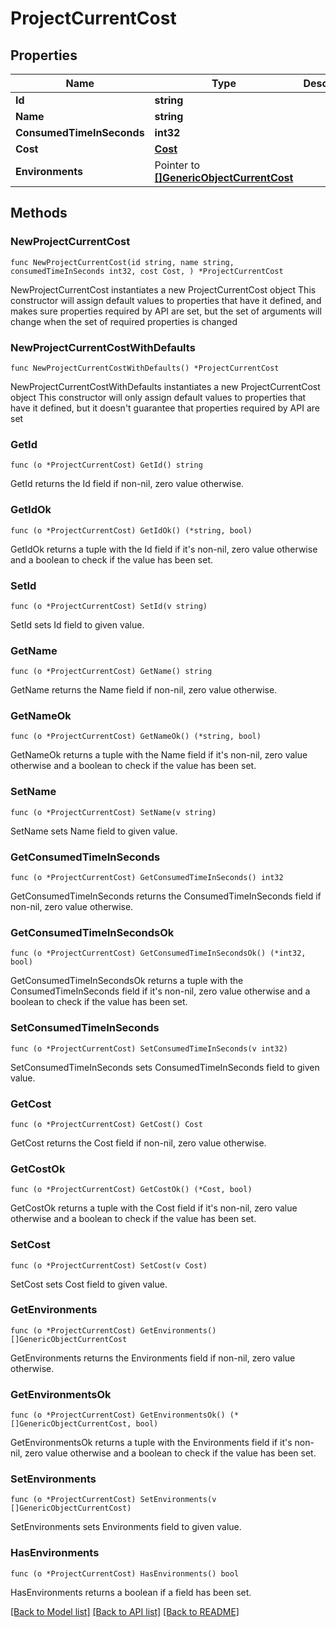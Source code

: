 # ProjectCurrentCost

## Properties

Name | Type | Description | Notes
------------ | ------------- | ------------- | -------------
**Id** | **string** |  | 
**Name** | **string** |  | 
**ConsumedTimeInSeconds** | **int32** |  | 
**Cost** | [**Cost**](Cost.md) |  | 
**Environments** | Pointer to [**[]GenericObjectCurrentCost**](GenericObjectCurrentCost.md) |  | [optional] 

## Methods

### NewProjectCurrentCost

`func NewProjectCurrentCost(id string, name string, consumedTimeInSeconds int32, cost Cost, ) *ProjectCurrentCost`

NewProjectCurrentCost instantiates a new ProjectCurrentCost object
This constructor will assign default values to properties that have it defined,
and makes sure properties required by API are set, but the set of arguments
will change when the set of required properties is changed

### NewProjectCurrentCostWithDefaults

`func NewProjectCurrentCostWithDefaults() *ProjectCurrentCost`

NewProjectCurrentCostWithDefaults instantiates a new ProjectCurrentCost object
This constructor will only assign default values to properties that have it defined,
but it doesn't guarantee that properties required by API are set

### GetId

`func (o *ProjectCurrentCost) GetId() string`

GetId returns the Id field if non-nil, zero value otherwise.

### GetIdOk

`func (o *ProjectCurrentCost) GetIdOk() (*string, bool)`

GetIdOk returns a tuple with the Id field if it's non-nil, zero value otherwise
and a boolean to check if the value has been set.

### SetId

`func (o *ProjectCurrentCost) SetId(v string)`

SetId sets Id field to given value.


### GetName

`func (o *ProjectCurrentCost) GetName() string`

GetName returns the Name field if non-nil, zero value otherwise.

### GetNameOk

`func (o *ProjectCurrentCost) GetNameOk() (*string, bool)`

GetNameOk returns a tuple with the Name field if it's non-nil, zero value otherwise
and a boolean to check if the value has been set.

### SetName

`func (o *ProjectCurrentCost) SetName(v string)`

SetName sets Name field to given value.


### GetConsumedTimeInSeconds

`func (o *ProjectCurrentCost) GetConsumedTimeInSeconds() int32`

GetConsumedTimeInSeconds returns the ConsumedTimeInSeconds field if non-nil, zero value otherwise.

### GetConsumedTimeInSecondsOk

`func (o *ProjectCurrentCost) GetConsumedTimeInSecondsOk() (*int32, bool)`

GetConsumedTimeInSecondsOk returns a tuple with the ConsumedTimeInSeconds field if it's non-nil, zero value otherwise
and a boolean to check if the value has been set.

### SetConsumedTimeInSeconds

`func (o *ProjectCurrentCost) SetConsumedTimeInSeconds(v int32)`

SetConsumedTimeInSeconds sets ConsumedTimeInSeconds field to given value.


### GetCost

`func (o *ProjectCurrentCost) GetCost() Cost`

GetCost returns the Cost field if non-nil, zero value otherwise.

### GetCostOk

`func (o *ProjectCurrentCost) GetCostOk() (*Cost, bool)`

GetCostOk returns a tuple with the Cost field if it's non-nil, zero value otherwise
and a boolean to check if the value has been set.

### SetCost

`func (o *ProjectCurrentCost) SetCost(v Cost)`

SetCost sets Cost field to given value.


### GetEnvironments

`func (o *ProjectCurrentCost) GetEnvironments() []GenericObjectCurrentCost`

GetEnvironments returns the Environments field if non-nil, zero value otherwise.

### GetEnvironmentsOk

`func (o *ProjectCurrentCost) GetEnvironmentsOk() (*[]GenericObjectCurrentCost, bool)`

GetEnvironmentsOk returns a tuple with the Environments field if it's non-nil, zero value otherwise
and a boolean to check if the value has been set.

### SetEnvironments

`func (o *ProjectCurrentCost) SetEnvironments(v []GenericObjectCurrentCost)`

SetEnvironments sets Environments field to given value.

### HasEnvironments

`func (o *ProjectCurrentCost) HasEnvironments() bool`

HasEnvironments returns a boolean if a field has been set.


[[Back to Model list]](../README.md#documentation-for-models) [[Back to API list]](../README.md#documentation-for-api-endpoints) [[Back to README]](../README.md)


